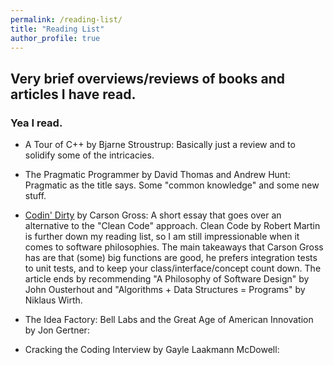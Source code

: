 ```yaml
---
permalink: /reading-list/
title: "Reading List"
author_profile: true
---
```


## Very brief overviews/reviews of books and articles I have read.

### Yea I read.

- A Tour of C++ by Bjarne Stroustrup: Basically just a review and to solidify some of the intricacies.

- The Pragmatic Programmer by David Thomas and Andrew Hunt: Pragmatic as the title says. Some "common knowledge" and some new stuff. 

- [Codin' Dirty](https://htmx.org/essays/codin-dirty/) by Carson Gross: A short essay that goes over an alternative to the "Clean Code" approach. Clean Code by Robert Martin is further down my reading list, so I am still impressionable when it comes to software philosophies. The main takeaways that Carson Gross has are that (some) big functions are good, he prefers integration tests to unit tests, and to keep your class/interface/concept count down. The article ends by recommending "A Philosophy of Software Design" by John Ousterhout and "Algorithms + Data Structures = Programs" by Niklaus Wirth.

- The Idea Factory: Bell Labs and the Great Age of American Innovation by Jon Gertner:

- Cracking the Coding Interview by Gayle Laakmann McDowell: 
